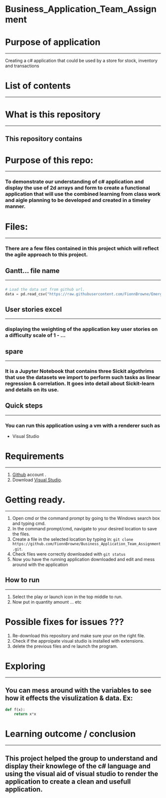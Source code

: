 # Business_Application_Team_Assignment



# Purpose of application
***
Creating a c# application that could be used by a store for stock, inventory and transactions

# List of contents
***

# What is this repository
***
## This repository contains 

    
### 

### 
# Purpose of this repo:
***
### To demonstrate our understanding of c# application and display the use of 2d arrays and form to create a functional application that will use the combined learning from class work and aigle planning to be developed and created in a timeley manner.

# Files:
***
### There are a few files contained in this project which will reflect the agile approach to this project.

## Gantt... file name
***
### 

```python
# Load the data set from github url.
data = pd.read_csv("https://raw.githubusercontent.com/FionnBrowne/Emerging-Technologies/main/Datasets_CSV/winequality-red.csv", sep=";")

```

## User stories excel
***
### displaying the weighting of the application key user stories on a difficulty scale of 1 - ...

## spare
***
### It is a Jupyter Notebook that contains three Sickit algothrims that use the datasets we import to perform such tasks as linear regression & correlation. It goes into detail about Sickit-learn and details on its use.




## Quick steps
***
### You can run this application using a vm with a renderer such as 
- Visual Studio


# Requirements
***
1. [Github](https://github.com/) account .
2. Download [Visual Studio](https://docs.anaconda.com/anaconda/install/index.html).

# Getting ready.
***
1. Open cmd or the command prompt by going to the Windows search box and typing cmd.
2. In the command prompt/cmd, navigate to your desired location to save the files.
3. Create a file in the selected location by typing in: `git clone https://github.com/FionnBrowne/Business_Application_Team_Assignment.git`. 
4. Check files were correctly downloaded with `git status`
5. Now you have the running application downloaded and edit and mess around with the application

## How to run
***
1. Select the play or launch icon in the top middle to run.
2. Now put in quantity amount ... etc

# Possible fixes for issues ???
1. Re-download this repository and make sure your on the right file.
2. Check if the approipate visual studio is installed with extensions.
3. delete the previous files and re launch the program.

# Exploring
***
## You can mess around with the variables to see how it effects the visulization & data. Ex:  

```python
def f(x):
    return x*x

```

# Learning outcome / conclusion
***

## This project helped the group to understand and display their knowlege of the c# language and using the visual aid of visual studio to render the application to create a clean and usefull application.
